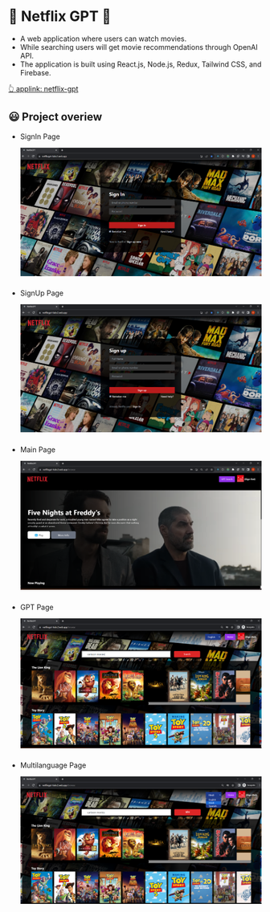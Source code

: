 # 🤠 Netflix GPT 🤠

- A web application where users can watch movies.
- While searching users will get movie recommendations through OpenAI API.
- The application is built using React.js, Node.js, Redux, Tailwind CSS, and Firebase.

[👆 applink: netflix-gpt]([https://netflix-gpt-d3ac7.web.app/](https://netflix-gpt-ebon.vercel.app/))

## 😃 Project overiew

- SignIn Page

  ![SignIn](https://github.com/vsvishal/netflix-gpt/blob/d8027c4c40b6d1fdb1866f757c8315a3abdb3e43/src/images/app-images/main-page.png)

###

- SignUp Page

  ![SignUp](https://github.com/vsvishal/netflix-gpt/blob/d8027c4c40b6d1fdb1866f757c8315a3abdb3e43/src/images/app-images/signup.png)

###

- Main Page

  ![Main](https://github.com/vsvishal/netflix-gpt/blob/d8027c4c40b6d1fdb1866f757c8315a3abdb3e43/src/images/app-images/Signin.png)

###

- GPT Page

  ![GPT](https://github.com/vsvishal/netflix-gpt/blob/d8027c4c40b6d1fdb1866f757c8315a3abdb3e43/src/images/app-images/Gptpage.png)

###

- Multilanguage Page

  ![multiplang](https://github.com/vsvishal/netflix-gpt/blob/d8027c4c40b6d1fdb1866f757c8315a3abdb3e43/src/images/app-images/multilang.png)

##
